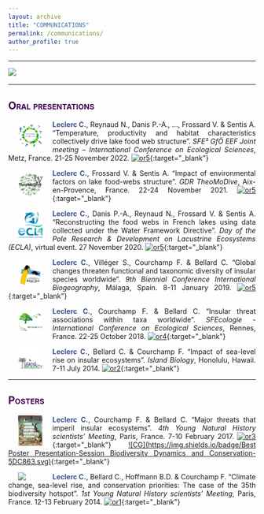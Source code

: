 ```yaml
---
layout: archive
title: "COMMUNICATIONS"
permalink: /communications/
author_profile: true
---
```

<style> body {text-align: justify} </style> <!-- Justify text. -->

------

<img src="/images/conf_band.png"
    class="center">

------

## <span style="font-variant:small-caps;"><span style="color:#440154">**Oral presentations**</span></span>


<img src="/images/logo_sfecologie_2022.png"
    width="50"
    hspace="20"
    align="left"> <span style="color:#3B528B">**Leclerc C.**</span>, Reynaud N., Danis P.-A., ..., Frossard V. & Sentis A. “Temperature, productivity and habitat characteristics collectively drive lake food web structure”. *SFE² GfÖ EEF Joint meeting – International Conference on Ecological Sciences*, Metz, France. 21-25 November 2022. [![or5](https://img.shields.io/badge/figshare-Presentation_SFE_2022-21908C.svg)](https://doi.org/10.6084/m9.figshare.21931287.v2){:target="_blank"}  

<img src="/images/logo_theomodive_2021.png"
    width="50"
    hspace="20"
    align="left"> <span style="color:#3B528B">**Leclerc C.**</span>, Frossard V. & Sentis A. “Impact of environmental factors on lake food-webs structure”. *GDR TheoMoDive*, Aix-en-Provence, France. 22-24 November 2021. [![or5](https://img.shields.io/badge/figshare-Presentation_GDRTheoMoDive_2021-21908C.svg)](https://figshare.com/s/d540f219ee9c52d592e6){:target="_blank"}  

<img src="/images/logo_ecla.png"
    width="50"
    hspace="20"
    align="left"> <span style="color:#3B528B">**Leclerc C.**</span>, Danis P.-A., Reynaud N., Frossard V. & Sentis A. “Reconstructing the food webs in French lakes using data collected under the Water Framework Directive”. *Day of the Pole Research & Development on Lacustrine Ecosystems (ECLA)*, virtual event. 27 November 2020. [![or5](https://img.shields.io/badge/figshare-Presentation_ECLA_2020-21908C.svg)](https://figshare.com/s/644f98cd028bb56f5c76){:target="_blank"}

<img src="/images/logo_malaga_2019.png"
    width="50"
    hspace="20"
    align="left"> <span style="color:#3B528B">**Leclerc C.**</span>, Villéger S., Courchamp F. & Bellard C. “Global changes threaten functional and taxonomic diversity of insular species worldwide”. *9th Biennial Conference International Biogeography*, Málaga, Spain. 8-11 January 2019. [![or5](https://img.shields.io/badge/figshare-Presentation_IBS_2019-21908C.svg)](https://figshare.com/s/84e67cb4cc6a98e87e95){:target="_blank"}

<img src="/images/logo_sfecologie_2018.png"
  width="50"
  hspace="20"
  align="left"> <span style="color:#3B528B">**Leclerc C.**</span>, Courchamp F. & Bellard C. “Insular threat associations within taxa worldwide”. *SFEcologie - International Conference on Ecological Sciences*, Rennes, France. 22-25 October 2018. [![or4](https://img.shields.io/badge/figshare-Presentation_SFE_2018-21908C.svg)](https://figshare.com/s/363da25268b55e068613){:target="_blank"}

<img src="/images/logo_islandbiology.png"
  width="50"
  hspace="20"
  align="left"> <span style="color:#3B528B">**Leclerc C.**</span>, Bellard C. & Courchamp F. “Impact of sea-level rise on insular ecosystems”. *Island Biology*, Honolulu, Hawaii. 7-11 July 2014. [![or2](https://img.shields.io/badge/figshare-Presentation_Hawaii_2014-21908C.svg)](https://figshare.com/s/754f947c8e0b675ed33b){:target="_blank"}

------

## <span style="font-variant:small-caps;"><span style="color:#440154">**Posters**</span></span>

<img src="/images/logo_ynhm_2017.jpg"
  width="50"
  hspace="20"
  align="left"> <span style="color:#3B528B">**Leclerc C.**</span>, Courchamp F. & Bellard C. “Major threats that imperil insular ecosystems”. *4th Young Natural History scientists’ Meeting*, Paris, France. 7-10 February 2017. [![or3](https://img.shields.io/badge/figshare-Poster_YNHM_2017-21908C.svg)](https://figshare.com/s/34f7eb89aa90ab001f9a){:target="_blank"} [![CG](https://img.shields.io/badge/Best Poster Presentation-Session Biodiversity Dynamics and Conservation-5DC863.svg)](https://www.sfecologie.org/2017/03/11/laureats-sfe-jeunes-chercheurs-sciences-naturelles/){:target="_blank"}

<img src="/images/logo_ynhm_2014.png"
 width="50"
 hspace="20"
 align="left"> <span style="color:#3B528B">**Leclerc C.**</span>, Bellard C., Hoffmann B.D. & Courchamp F. “Climate change, sea-level rise, and conservation priorities: The case of the 35th biodiversity hotspot”. *1st Young Natural History scientists’ Meeting*, Paris, France. 12-13 February 2014. [![or1](https://img.shields.io/badge/figshare-Poster_YNHM_2014-21908C.svg)](https://figshare.com/s/5ef9f5d8cf9952d9c5f4){:target="_blank"}